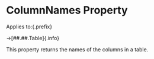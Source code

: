 # ColumnNames Property

Applies to:{.prefix}

→[##.##.Table]{.info}

This property returns the names of the columns in a table.

